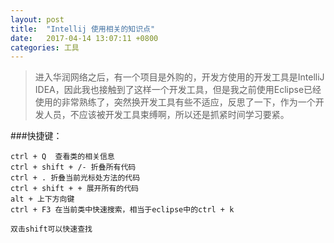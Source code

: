 ```yaml
---
layout: post
title:  "Intellij 使用相关的知识点"
date:	2017-04-14 13:07:11 +0800
categories: 工具
---
```



> 进入华润网络之后，有一个项目是外购的，开发方使用的开发工具是IntelliJ IDEA，因此我也接触到了这样一个开发工具，但是我之前使用Eclipse已经使用的非常熟练了，突然换开发工具有些不适应，反思了一下，作为一个开发人员，不应该被开发工具束缚啊，所以还是抓紧时间学习要紧。

###快捷键：

	ctrl + Q  查看类的相关信息
	ctrl + shift + /- 折叠所有代码
	ctrl + . 折叠当前光标处方法的代码
	ctrl + shift + + 展开所有的代码
	alt + 上下方向键
	ctrl + F3 在当前类中快速搜索，相当于eclipse中的ctrl + k
	
	双击shift可以快速查找